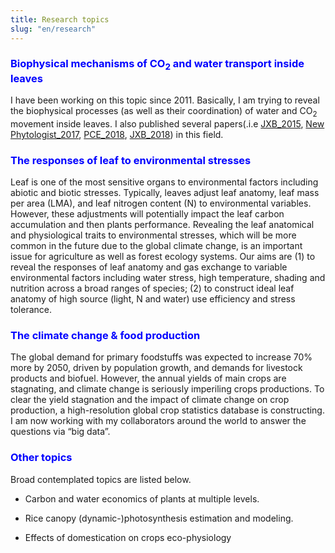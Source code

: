 ```yaml
---
title: Research topics
slug: "en/research"
---
```


>   

### <span style = "color:blue"> Biophysical mechanisms of CO<sub>2</sub> and water transport inside leaves </span>

I have been working on this topic since 2011. Basically, I am trying to reveal the biophysical processes (as well as their coordination) of water and CO<sub>2</sub> movement inside leaves. I also published several papers(.i.e [JXB_2015](https://doi.org/10.1093/jxb/eru434), [New Phytologist_2017](https://doi.org/10.1111/nph.14186), [PCE_2018](https://doi.org/10.1111/pce.13111), [JXB_2018](https://doi.org/10.1093/jxb/ery188)) in this field. 



### <span style = "color:blue"> The responses of leaf to environmental stresses </span>

Leaf is one of the most sensitive organs to environmental factors including abiotic and biotic stresses. Typically, leaves adjust leaf anatomy, leaf mass per area (LMA), and leaf nitrogen content (N) to environmental variables. However, these adjustments will potentially impact the leaf carbon accumulation and then plants performance. Revealing the leaf anatomical and physiological traits to environmental stresses, which will be more common in the future due to the global climate change, is an important issue for agriculture as well as forest ecology systems. Our aims are (1) to reveal the responses of leaf anatomy and gas exchange to variable environmental factors including water stress, high temperature, shading and nutrition across a broad ranges of species; (2) to construct ideal leaf anatomy of high source (light, N and water) use efficiency and stress tolerance.




### <span style = "color:blue"> The climate change & food production </span>

The global demand for primary foodstuffs was expected to increase 70% more by 2050, driven by population growth, and demands for livestock products and biofuel. However, the annual yields of main crops are stagnating, and climate change is seriously imperiling crops productions. To clear the yield stagnation and the impact of climate change on crop production, a high-resolution global crop statistics database is constructing. I am now working with my collaborators around the world to answer the questions via “big data”.




### <span style = "color:blue"> Other topics </span>

Broad contemplated topics are listed below. 

- Carbon and water economics of plants at multiple levels.

- Rice canopy (dynamic-)photosynthesis estimation and modeling.

- Effects of domestication on crops eco-physiology

</br>
</br>
